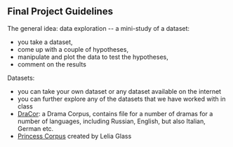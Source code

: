 ## Final Project Guidelines

The general idea: data exploration -- a mini-study of a dataset: 

+ you take a dataset, 
+ come up with a couple of hypotheses, 
+ manipulate and plot the data to test the hypotheses, 
+ comment on the results

Datasets:

+ you can take your own dataset or any dataset available on the internet
+ you can further explore any of the datasets that we have worked with in class
+ [DraCor](https://dracor.org/): a Drama Corpus, contains file for a number of dramas for a number of languages, including Russian, English, but also Italian, German etc.
+ [Princess Corpus](https://drive.google.com/drive/folders/1vVkkpcZehzD5bOyoES5hM7hrO2SUpvWS) created by Lelia Glass
